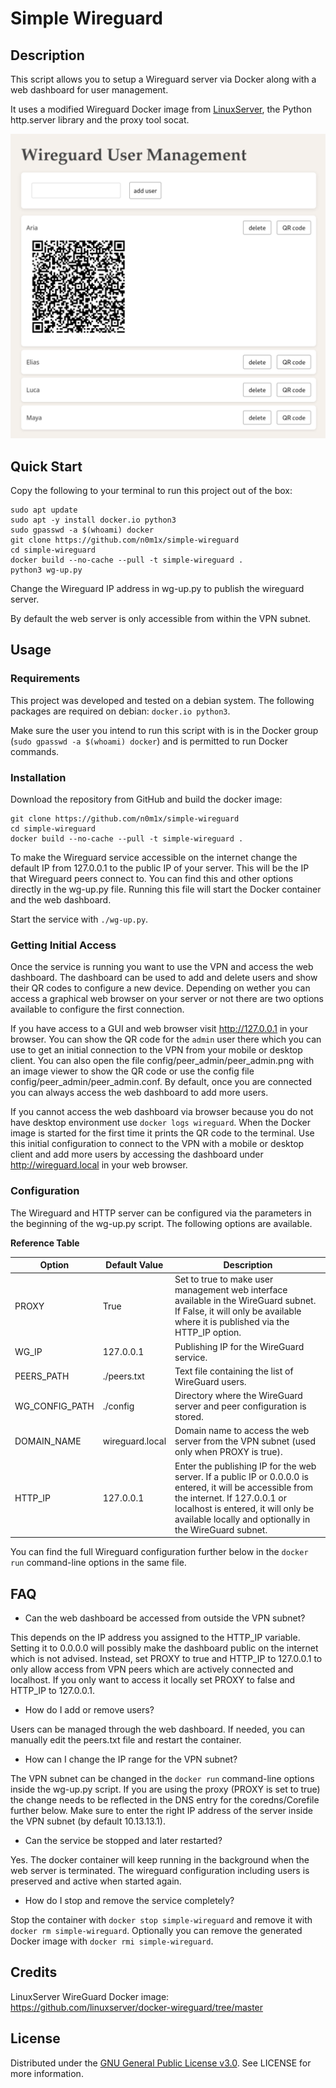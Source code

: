 # Simple Wireguard

## Description

This script allows you to setup a Wireguard server via Docker along with a web dashboard for user management.

It uses a modified Wireguard Docker image from [LinuxServer](https://www.gnu.org/licenses/gpl-3.0.html), the Python http.server library and the proxy tool socat.

![screenshot](./screenshot.png)


## Quick Start

Copy the following to your terminal to run this project out of the box:
```
sudo apt update
sudo apt -y install docker.io python3
sudo gpasswd -a $(whoami) docker
git clone https://github.com/n0m1x/simple-wireguard
cd simple-wireguard
docker build --no-cache --pull -t simple-wireguard .
python3 wg-up.py
```
Change the Wireguard IP address in wg-up.py to publish the wireguard server.

By default the web server is only accessible from within the VPN subnet.


## Usage

### Requirements

This project was developed and tested on a debian system. The following packages are required on debian: `docker.io python3`.

Make sure the user you intend to run this script with is in the Docker group (`sudo gpasswd -a $(whoami) docker`) and is permitted to run Docker commands.


### Installation

Download the repository from GitHub and build the docker image:
```
git clone https://github.com/n0m1x/simple-wireguard
cd simple-wireguard
docker build --no-cache --pull -t simple-wireguard .
```
To make the Wireguard service accessible on the internet change the default IP from 127.0.0.1 to the public IP of your server. This will be the IP that Wireguard peers connect to. You can find this and other options directly in the wg-up.py file. Running this file will start the Docker container and the web dashboard.

Start the service with `./wg-up.py`.


### Getting Initial Access

Once the service is running you want to use the VPN and access the web dashboard. The dashboard can be used to add and delete users and show their QR codes to configure a new device. Depending on wether you can access a graphical web browser on your server or not there are two options available to configure the first connection.

If you have access to a GUI and web browser visit http://127.0.0.1 in your browser. You can show the QR code for the `admin` user there which you can use to get an initial connection to the VPN from your mobile or desktop client. You can also open the file config/peer_admin/peer_admin.png with an image viewer to show the QR code or use the config file config/peer_admin/peer_admin.conf. By default, once you are connected you can always access the web dashboard to add more users.

If you cannot access the web dashboard via browser because you do not have desktop environment use `docker logs wireguard`. When the Docker image is started for the first time it prints the QR code to the terminal. Use this initial configuration to connect to the VPN with a mobile or desktop client and add more users by accessing the dashboard under http://wireguard.local in your web browser.


### Configuration

The Wireguard and HTTP server can be configured via the parameters in the beginning of the wg-up.py script. The following options are available.

**Reference Table**

| Option       | Default Value      | Description |
|--------------|-------------------|-------------|
| PROXY        | True              | Set to true to make user management web interface available in the WireGuard subnet. If False, it will only be available where it is published via the HTTP_IP option. |
| WG_IP        | 127.0.0.1         | Publishing IP for the WireGuard service. |
| PEERS_PATH   | ./peers.txt       | Text file containing the list of WireGuard users. |
| WG_CONFIG_PATH | ./config        | Directory where the WireGuard server and peer configuration is stored. |
| DOMAIN_NAME  | wireguard.local   | Domain name to access the web server from the VPN subnet (used only when PROXY is true). |
| HTTP_IP      | 127.0.0.1         | Enter the publishing IP for the web server. If a public IP or 0.0.0.0 is entered, it will be accessible from the internet. If 127.0.0.1 or localhost is entered, it will only be available locally and optionally in the WireGuard subnet. |

You can find the full Wireguard configuration further below in the `docker run` command-line options in the same file.


## FAQ

- Can the web dashboard be accessed from outside the VPN subnet?

This depends on the IP address you assigned to the HTTP_IP variable. Setting it to 0.0.0.0 will possibly make the dashboard public on the internet which is not advised. Instead, set PROXY to true and HTTP_IP to 127.0.0.1 to only allow access from VPN peers which are actively connected and localhost. If you only want to access it locally set PROXY to false and HTTP_IP to 127.0.0.1.

- How do I add or remove users?

Users can be managed through the web dashboard. If needed, you can manually edit the peers.txt file and restart the container.

- How can I change the IP range for the VPN subnet?

The VPN subnet can be changed in the `docker run` command-line options inside the wg-up.py script. If you are using the proxy (PROXY is set to true) the change needs to be reflected in the DNS entry for the coredns/Corefile further below. Make sure to enter the right IP address of the server inside the VPN subnet (by default 10.13.13.1).

- Can the service be stopped and later restarted?

Yes. The docker container will keep running in the background when the web server is terminated. The wireguard configuration including users is preserved and active when started again.

- How do I stop and remove the service completely?

Stop the container with `docker stop simple-wireguard` and remove it with `docker rm simple-wireguard`. Optionally you can remove the generated Docker image with `docker rmi simple-wireguard`.

## Credits
LinuxServer WireGuard Docker image: https://github.com/linuxserver/docker-wireguard/tree/master

## License
Distributed under the [GNU General Public License v3.0](https://www.gnu.org/licenses/gpl-3.0.html). See LICENSE for more information.